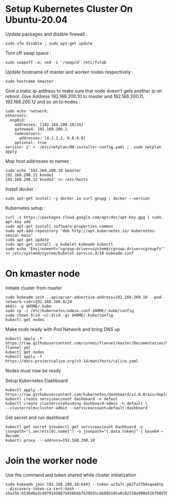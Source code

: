# Setup Kubernetes Cluster On Ubuntu-20.04

Update packages and disable firewall : 

    sudo ufw disable ; sudo apt-get update
  
Turn off swap space  : 

    sudo swapoff -a; sed -i '/swap/d' /etc/fstab
  
Update hostname of master and worker nodes respectively : 

    sudo hostname kmaster

Give a static ip-address to make sure that node doesn't gets another ip on reboot. Give Address 192.168.200.10 to master and 192.168.200.11, 192.168.200.12 and so on to nodes :

    sudo echo 'network:
    ethernets:
      enp0s3:
        addresses: [192.168.200.10/24]
        gateway4: 192.168.200.1
        nameservers:
          addresses: [4.2.2.2, 8.8.8.8]
        optional: true
    version: 2' >  /etc/netplan/00-installer-config.yaml ;  sudo netplan apply

Map host addresses to names :

    sudo echo '192.168.200.10 kmaster
    192.168.200.11 knode1
    192.168.200.12 knode2' >> /etc/hosts

Install docker :

    sudo apt-get install -y docker.io curl gnupg ; docker --version

Kubernetes setup :

    curl -s https://packages.cloud.google.com/apt/doc/apt-key.gpg | sudo apt-key add
    sudo apt-get install software-properties-common
    sudo apt-add-repository "deb http://apt.kubernetes.io/ kubernetes-xenial main"
    sudo apt-get update
    sudo apt-get install -y kubelet kubeadm kubectl 
    sudo echo 'Environment="cgroup-driver=systemd/cgroup-driver=cgroupfs"' >> /etc/systemd/system/kubelet.service.d/10-kubeadm.conf

# On kmaster node

Initiate cluster from master

    sudo kubeadm init --apiserver-advertise-address=192.168.200.10 --pod-network-cidr=192.168.200.0/24
    mkdir -p $HOME/.kube
    sudo cp -i /etc/kubernetes/admin.conf $HOME/.kube/config
    sudo chown $(id -u):$(id -g) $HOME/.kube/config
    kubectl get nodes

Make node ready with Pod Network and bring DNS up

    kubectl apply -f https://raw.githubusercontent.com/coreos/flannel/master/Documentation/kube-flannel.yml
    kubectl get nodes
    kubectl apply -f https://docs.projectcalico.org/v3.14/manifests/calico.yaml

Nodes must now be ready

Setup Kubernetes Dashboard

    kubectl apply -f https://raw.githubusercontent.com/kubernetes/dashboard/v2.0.0/aio/deploy/recommended.yaml
    kubectl create serviceaccount dashboard -n defaul
    kubectl create clusterrolebinding dashboard-admin -n default \
    --clusterrole=cluster-admin --serviceaccount=default:dashboard
    
Get secret and run dashboard
   
    kubectl get secret $(kubectl get serviceaccount dashboard -o jsonpath="{.secrets[0].name}") -o jsonpath="{.data.token}" | base64 –decode
    kubectl proxy  --address=192.168.200.10

# Join the worker node

Use the command and token shared while cluster initialization

    sudo kubeadm join 192.168.200.10:6443 --token uz3u7c.p62fs5fb6xqaabtp --discovery-token-ca-cert-hash sha256:653846a3c4970145867d456bbbf6395d1c8b86b105a8c02258a990e51bf00d7b 
